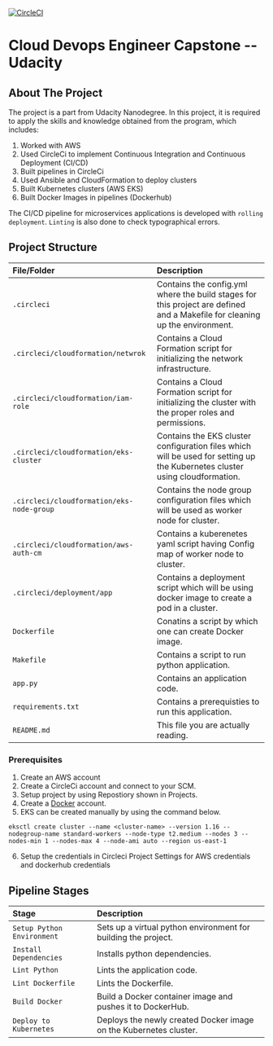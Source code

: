[![CircleCI](https://circleci.com/gh/tushar8871/Capstone-Udacity/tree/master.svg?style=svg)](https://circleci.com/gh/tushar8871/Capstone-Udacity/tree/master)

# Cloud Devops Engineer Capstone -- Udacity

## About The Project

The project is a part from Udacity Nanodegree.
In this project, it is required to apply the skills and knowledge obtained from the program, which includes:
1. Worked with AWS
2. Used CircleCi to implement Continuous Integration and Continuous Deployment (CI/CD)
3. Built pipelines in CircleCi
4. Used Ansible and CloudFormation to deploy clusters
5. Built Kubernetes clusters (AWS EKS)
6. Built Docker Images in pipelines (Dockerhub)

The CI/CD pipeline for microservices applications is developed with `rolling deployment`. `Linting` is also done to check typographical errors. 

 ## Project Structure

| File/Folder | Description |
|:---- |:----------- |
| `.circleci` | Contains the config.yml where the build stages for this project are defined and a Makefile for cleaning up the environment. |
| `.circleci/cloudformation/netwrok` | Contains a Cloud Formation script for initializing the network infrastructure. |
| `.circleci/cloudformation/iam-role` | Contains a Cloud Formation script for initializing the cluster with the proper roles and permissions. |
| `.circleci/cloudformation/eks-cluster` | Contains the EKS cluster configuration files which will be used for setting up the Kubernetes cluster using cloudformation. |
| `.circleci/cloudformation/eks-node-group` | Contains the node group configuration files which will be used as worker node for cluster. |
| `.circleci/cloudformation/aws-auth-cm` | Contains a kuberenetes yaml script having Config map of worker node to cluster. |
| `.circleci/deployment/app` | Contains a deployment script which will be using docker image to create a pod in a cluster. |
| `Dockerfile` | Conatins a script by which one can create Docker image. |
| `Makefile` | Contains a script to run python application. |
| `app.py` | Contains an application code. |
| `requirements.txt` | Contains a prerequisties to run this application. |
| `README.md` | This file you are actually reading. |

### Prerequisites

1. Create an AWS account
2. Create a CircleCi account and connect to your SCM.
3. Setup project by using Repostiory shown in Projects.
4. Create a [Docker](hub.docker.com) account.
5. EKS can be created manually by using the command below.
```
eksctl create cluster --name <cluster-name> --version 1.16 --nodegroup-name standard-workers --node-type t2.medium --nodes 3 --nodes-min 1 --nodes-max 4 --node-ami auto --region us-east-1
```
6. Setup the credentials in Circleci Project Settings for AWS credentials and dockerhub credentials

## Pipeline Stages

| Stage | Description |
|:---- |:----------- |
| `Setup Python Environment` | Sets up a virtual python environment for building the project. |
| `Install Dependencies` | Installs python dependencies. |
| `Lint Python` | Lints the application code. |
| `Lint Dockerfile` | Lints the Dockerfile. |
| `Build Docker` | Build a Docker container image and pushes it to DockerHub. |
| `Deploy to Kubernetes` | Deploys the newly created Docker image on the Kubernetes cluster. |